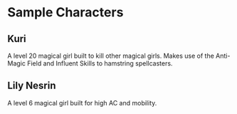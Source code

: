 # Sample Characters

## Kuri
A level 20 magical girl built to kill other magical girls. Makes use of the Anti-Magic Field and Influent Skills to hamstring spellcasters.

## Lily Nesrin
A level 6 magical girl built for high AC and mobility.